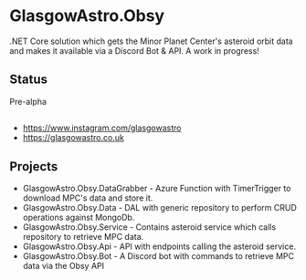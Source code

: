 # GlasgowAstro.Obsy
.NET Core solution which gets the Minor Planet Center's asteroid orbit data and makes it available via a Discord Bot & API. A work in progress!

## Status
Pre-alpha

##
- https://www.instagram.com/glasgowastro
- https://glasgowastro.co.uk

## Projects
- GlasgowAstro.Obsy.DataGrabber - Azure Function with TimerTrigger to download MPC's data and store it.
- GlasgowAstro.Obsy.Data - DAL with generic repository to perform CRUD operations against MongoDb.
- GlasgowAstro.Obsy.Service - Contains asteroid service which calls repository to retrieve MPC data.
- GlasgowAstro.Obsy.Api - API with endpoints calling the asteroid service.
- GlasgowAstro.Obsy.Bot - A Discord bot with commands to retrieve MPC data via the Obsy API
